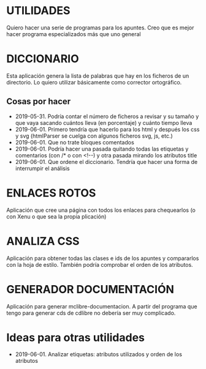 ﻿# UTILIDADES

Quiero hacer una serie de programas para los apuntes. Creo que es mejor hacer programa especializados más que uno general


# DICCIONARIO

Esta aplicación genera la lista de palabras que hay en los ficheros de un directorio. Lo quiero utilizar básicamente como corrector ortográfico.

## Cosas por hacer
* 2019-05-31. Podría contar el número de ficheros a revisar y su tamaño y que vaya sacando cuántos lleva (en porcentaje) y cuánto tiempo lleva
* 2019-06-01. Primero tendría que hacerlo para los html y después los css y svg (htmlParser se cuelga con algunos ficheros svg, js, etc.)
* 2019-06-01. Que no trate bloques comentados
* 2019-06-01. Podría hacer una pasada quitando todas las etiquetas y comentarios (con /* o con &lt;!--) y otra pasada mirando los atributos title
* 2019-06-01. Que ordene el diccionario. Tendría que hacer una forma de interrumpir el análisis


# ENLACES ROTOS

Aplicación que cree una página con todos los enlaces para chequearlos (o con Xenu o que sea la propia plicación)


# ANALIZA CSS

Aplicación para obtener todas las clases e ids de los apuntes y compararlos con la hoja de estilo. También podría comprobar el orden de los atributos.


# GENERADOR DOCUMENTACIÓN

Aplicación para generar mclibre-documentacion. A partir del programa que tengo para generar cds de cdlibre no debería ser muy complicado.


# Ideas para otras utilidades
* 2019-06-01. Analizar etiquetas: atributos utilizados y orden de los atributos

